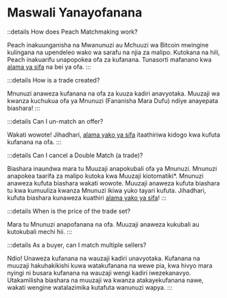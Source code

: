 # Maswali Yanayofanana

::details How does Peach Matchmaking work?

Peach inakuunganisha na Mwanunuzi au Mchuuzi wa Bitcoin mwingine kulingana na upendeleo wako wa sarafu na njia za malipo.
Kutokana na hili, Peach inakuarifu unapopokea ofa za kufanana.
Tunasorti mafanano kwa [alama ya sifa](/faq/account/#what-does-the-peach-score-mean) na bei ya ofa.
:::

:::details How is a trade created?

Mnunuzi anaweza kufanana na ofa za kuuza kadiri anavyotaka.
Muuzaji wa kwanza kuchukua ofa ya Mnunuzi (Fananisha Mara Dufu) ndiye anayepata biashara!
:::

:::details Can I un-match an offer?

Wakati wowote!
Jihadhari, [alama yako ya sifa](/faq/account/#what-does-the-peach-score-mean) itaathiriwa kidogo kwa kufuta kufanana na ofa.
:::

:::details Can I cancel a Double Match (a trade)?

Biashara inaundwa mara tu Muuzaji anapokubali ofa ya Mnunuzi.
Mnunuzi anapokea taarifa za malipo kutoka kwa Muuzaji kiotomatiki\*.
Mnunuzi anaweza kufuta biashara wakati wowote.
Muuzaji anaweza kufuta biashara tu kwa kumuuliza kwanza Mnunuzi ikiwa yuko tayari kufuta.
Jihadhari, kufuta biashara kunaweza kuathiri [alama yako ya sifa](/faq/account/#what-does-the-peach-score-mean)!
:::

:::details When is the price of the trade set?

Mara tu Mnunuzi anapofanana na ofa.
Muuzaji anaweza kukubali au kutokubali mechi hii.
:::

:::details As a buyer, can I match multiple sellers?

Ndio! Unaweza kufanana na wauzaji kadiri unavyotaka. Kufanana na muuzaji hakuhakikishi kuwa watakufanana na wewe pia, kwa hivyo mara nyingi ni busara kufanana na wauzaji wengi kadiri iwezekanavyo. Utakamilisha biashara na muuzaji wa kwanza atakayekufanana nawe, wakati wengine watalazimika kutafuta wanunuzi wapya.
:::
